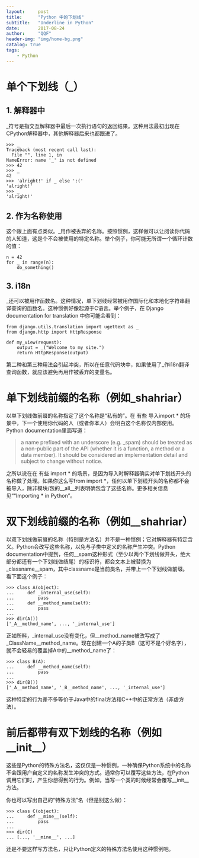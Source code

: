 ```yaml
---
layout:     post
title:      "Python 中的下划线"
subtitle:   "Underline in Python"
date:       2017-08-24
author:     "QQF"
header-img: "img/home-bg.png"
catalog: true
tags:
    - Python
---
```


# 单个下划线（_）

## 1. 解释器中

_符号是指交互解释器中最后一次执行语句的返回结果。这种用法最初出现在CPython解释器中，其他解释器后来也都跟进了。

```
>>> _
Traceback (most recent call last):
  File "", line 1, in
NameError: name '_' is not defined
>>> 42
>>> _
42
>>> 'alright!' if _ else ':('
'alright!'
>>> _
'alright!'
```

## 2. 作为名称使用

这个跟上面有点类似。_用作被丢弃的名称。按照惯例，这样做可以让阅读你代码的人知道，这是个不会被使用的特定名称。举个例子，你可能无所谓一个循环计数的值：

```
n = 42
for _ in range(n):
    do_something()
```

## 3. i18n

_还可以被用作函数名。这种情况，单下划线经常被用作国际化和本地化字符串翻译查询的函数名。这种惯例好像起源于C语言。举个例子，在 Django documentation for translation 中你可能会看到：

```
from django.utils.translation import ugettext as _
from django.http import HttpResponse
 
def my_view(request):
    output = _("Welcome to my site.")
    return HttpResponse(output)
```

第二种和第三种用法会引起冲突，所以在任意代码块中，如果使用了_作i18n翻译查询函数，就应该避免再用作被丢弃的变量名。

# 单下划线前缀的名称（例如_shahriar）

以单下划线做前缀的名称指定了这个名称是“私有的”。在 有些 导入import * 的场景中，下一个使用你代码的人（或者你本人）会明白这个名称仅内部使用。Python documentation里面写道：

> a name prefixed with an underscore (e.g. _spam) should be treated as a non-public part of the API (whether it is a function, a method or a data member). It should be considered an implementation detail and subject to change without notice.

之所以说在在 有些 import * 的场景，是因为导入时解释器确实对单下划线开头的名称做了处理。如果你这么写from import *，任何以单下划线开头的名称都不会被导入，除非模块/包的__all__列表明确包含了这些名称。更多相关信息见““Importing * in Python”。

# 双下划线前缀的名称（例如__shahriar）

以双下划线做前缀的名称（特别是方法名）并不是一种惯例；它对解释器有特定含义。Python会改写这些名称，以免与子类中定义的名称产生冲突。Python documentation中提到，任何__spam这种形式（至少以两个下划线做开头，绝大部分都还有一个下划线做结尾）的标识符，都会文本上被替换为_classname__spam，其中classname是当前类名，并带上一个下划线做前缀。
看下面这个例子：

```
>>> class A(object):
...     def _internal_use(self):
...         pass
...     def __method_name(self):
...         pass
...
>>> dir(A())
['_A__method_name', ..., '_internal_use']
```

正如所料，_internal_use没有变化，但__method_name被改写成了_ClassName__method_name。现在创建一个A的子类B（这可不是个好名字），就不会轻易的覆盖掉A中的__method_name了：

```
>>> class B(A):
...     def __method_name(self):
...         pass
...
>>> dir(B())
['_A__method_name', '_B__method_name', ..., '_internal_use']
```

这种特定的行为差不多等价于Java中的final方法和C++中的正常方法（非虚方法）。

# 前后都带有双下划线的名称（例如__init__）

这些是Python的特殊方法名，这仅仅是一种惯例，一种确保Python系统中的名称不会跟用户自定义的名称发生冲突的方式。通常你可以覆写这些方法，在Python调用它们时，产生你想得到的行为。例如，当写一个类的时候经常会覆写__init__方法。

你也可以写出自己的“特殊方法”名（但是别这么做）：

```
>>> class C(object):
...     def __mine__(self):
...         pass
...
>>> dir(C)
... [..., '__mine__', ...]
```

还是不要这样写方法名，只让Python定义的特殊方法名使用这种惯例吧。